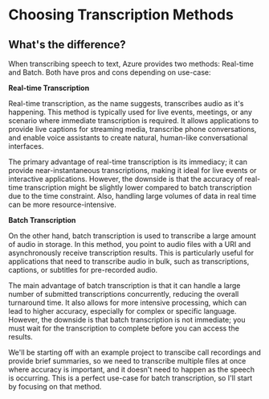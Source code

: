 # Choosing Transcription Methods

## What's the difference?

When transcribing speech to text, Azure provides two methods: Real-time and Batch. Both have pros and cons depending on use-case:

**Real-time Transcription**

Real-time transcription, as the name suggests, transcribes audio as it's happening. This method is typically used for live events, meetings, or any scenario where immediate transcription is required. It allows applications to provide live captions for streaming media, transcribe phone conversations, and enable voice assistants to create natural, human-like conversational interfaces.

The primary advantage of real-time transcription is its immediacy; it can provide near-instantaneous transcriptions, making it ideal for live events or interactive applications. However, the downside is that the accuracy of real-time transcription might be slightly lower compared to batch transcription due to the time constraint. Also, handling large volumes of data in real time can be more resource-intensive.

**Batch Transcription**

On the other hand, batch transcription is used to transcribe a large amount of audio in storage. In this method, you point to audio files with a URI and asynchronously receive transcription results. This is particularly useful for applications that need to transcribe audio in bulk, such as transcriptions, captions, or subtitles for pre-recorded audio.

The main advantage of batch transcription is that it can handle a large number of submitted transcriptions concurrently, reducing the overall turnaround time. It also allows for more intensive processing, which can lead to higher accuracy, especially for complex or specific language. However, the downside is that batch transcription is not immediate; you must wait for the transcription to complete before you can access the results.



We'll be starting off with an example project to transcibe call recordings and provide brief summaries, so we need to transcribe multiple files at once where accuracy is important, and it doesn't need to happen as the speech is occurring. This is a perfect use-case for batch transcription, so I'll start by focusing on that method.&#x20;
